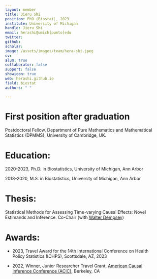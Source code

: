 ```yaml
---
layout: member
title: Jieru Shi
position: PhD (Biostat), 2023
institute: University of Michigan
handle: Jieru Shi
email: herashi@umich[punto]edu
twitter: 
github: 
scholar: 
image: /assets/images/team/hera-shi.jpeg
cv: 
alum: true
collaborator: false
support: false
showicon: true                                  
web: herashi.github.io
field: biostat
authors: " "

---
```


# First position after graduation

Postdoctoral Fellow, Department of Pure Mathematics and Mathematical Statistics (DPMMS), University of Cambridge, UK. 

# Education:

2020-2023, Ph.D. in Biostatistics, University of Michigan, Ann Arbor

2018-2020, M.S. in Biostatistics, University of Michigan, Ann Arbor

# Thesis:

Statistical Methods for Assessing Time-varying Causal Effects: Novel Estimands and Inference. Co-Chair (with [Walter Dempsey](https://wdempsey.github.io/))


# Awards:


* 2023, Travel Award for the 14th International Conference on Health Policy Statistics (ICHPS), Scottsdale, AZ, 2023

* 2022, Winner, Junior Researcher Travel Grant, [American Causal Inference Conference (ACIC)](https://ctml.berkeley.edu/american-causal-inference-conference-2022), Berkeley, CA
